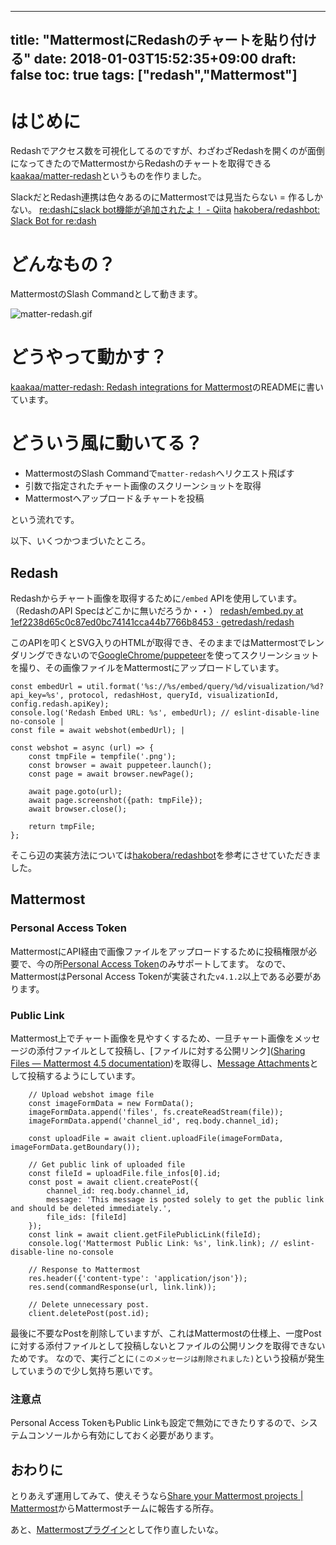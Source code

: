 
---
title: "MattermostにRedashのチャートを貼り付ける"
date: 2018-01-03T15:52:35+09:00
draft: false
toc: true
tags: ["redash","Mattermost"]
---

# はじめに

Redashでアクセス数を可視化してるのですが、わざわざRedashを開くのが面倒になってきたのでMattermostからRedashのチャートを取得できる[kaakaa/matter-redash](https://github.com/kaakaa/matter-redash)というものを作りました。

SlackだとRedash連携は色々あるのにMattermostでは見当たらない = 作るしかない。
[re:dashにslack bot機能が追加されたよ！ - Qiita](https://qiita.com/toru-takahashi/items/e86acc292e0b3dc360e8)
[hakobera/redashbot: Slack Bot for re:dash](https://github.com/hakobera/redashbot)

# どんなもの？

MattermostのSlash Commandとして動きます。

![matter-redash.gif](https://qiita-image-store.s3.amazonaws.com/0/9891/2de5c4ed-2a28-d9e2-fe33-b4fac2b585c5.gif)

# どうやって動かす？

[kaakaa/matter-redash: Redash integrations for Mattermost](https://github.com/kaakaa/matter-redash)のREADMEに書いています。

# どういう風に動いてる？

* MattermostのSlash Commandで`matter-redash`へリクエスト飛ばす
* 引数で指定されたチャート画像のスクリーンショットを取得
* Mattermostへアップロード＆チャートを投稿

という流れです。

以下、いくつかつまづいたところ。

## Redash

Redashからチャート画像を取得するために`/embed` APIを使用しています。（RedashのAPI Specはどこかに無いだろうか・・）
[redash/embed.py at 1ef2238d65c0c87ed0bc74141cca44b7766b8453 · getredash/redash](https://github.com/getredash/redash/blob/1ef2238d65c0c87ed0bc74141cca44b7766b8453/redash/handlers/embed.py#L69)

このAPIを叩くとSVG入りのHTMLが取得でき、そのままではMattermostでレンダリングできないので[GoogleChrome/puppeteer](https://github.com/GoogleChrome/puppeteer)を使ってスクリーンショットを撮り、その画像ファイルをMattermostにアップロードしています。

```js:app/mattermost.js#L35
const embedUrl = util.format('%s://%s/embed/query/%d/visualization/%d?api_key=%s', protocol, redashHost, queryId, visualizationId, config.redash.apiKey);
console.log('Redash Embed URL: %s', embedUrl); // eslint-disable-line no-console |
const file = await webshot(embedUrl); |
```


```js:app/webshot.js#L4
const webshot = async (url) => {
    const tmpFile = tempfile('.png'); 
    const browser = await puppeteer.launch(); 
    const page = await browser.newPage();

    await page.goto(url); 
    await page.screenshot({path: tmpFile}); 
    await browser.close(); 

    return tmpFile;
};
```

そこら辺の実装方法については[hakobera/redashbot](https://github.com/hakobera/redashbot)を参考にさせていただきました。

## Mattermost

### Personal Access Token

MattermostにAPI経由で画像ファイルをアップロードするために投稿権限が必要で、今の所[Personal Access Token](https://docs.mattermost.com/developer/personal-access-tokens.html)のみサポートしてます。
なので、MattermostはPersonal Access Tokenが実装された`v4.1.2`以上である必要があります。

### Public Link

Mattermost上でチャート画像を見やすくするため、一旦チャート画像をメッセージの添付ファイルとして投稿し、[ファイルに対する公開リンク]([Sharing Files — Mattermost 4.5 documentation](https://docs.mattermost.com/help/messaging/attaching-files.html#sharing-public-links))を取得し、[Message Attachments](https://docs.mattermost.com/developer/message-attachments.html#images)として投稿するようにしています。

```js:app/mattermost.js#L39
    // Upload webshot image file
    const imageFormData = new FormData();
    imageFormData.append('files', fs.createReadStream(file));
    imageFormData.append('channel_id', req.body.channel_id);

    const uploadFile = await client.uploadFile(imageFormData, imageFormData.getBoundary());

    // Get public link of uploaded file
    const fileId = uploadFile.file_infos[0].id;
    const post = await client.createPost({
        channel_id: req.body.channel_id,
        message: 'This message is posted solely to get the public link and should be deleted immediately.',
        file_ids: [fileId]
    });
    const link = await client.getFilePublicLink(fileId);
    console.log('Mattermost Public Link: %s', link.link); // eslint-disable-line no-console

    // Response to Mattermost
    res.header({'content-type': 'application/json'});
    res.send(commandResponse(url, link.link));

    // Delete unnecessary post.
    client.deletePost(post.id);
```

最後に不要なPostを削除していますが、これはMattermostの仕様上、一度Postに対する添付ファイルとして投稿しないとファイルの公開リンクを取得できないためです。
なので、実行ごとに`(このメッセージは削除されました)`という投稿が発生していまうので少し気持ち悪いです。

### 注意点

Personal Access TokenもPublic Linkも設定で無効にできたりするので、システムコンソールから有効にしておく必要があります。

## おわりに

とりあえず運用してみて、使えそうなら[Share your Mattermost projects | Mattermost](https://www.mattermost.org/share-your-mattermost-projects/)からMattermostチームに報告する所存。

あと、[Mattermostプラグイン](https://docs.mattermost.com/administration/plugins.html)として作り直したいな。

